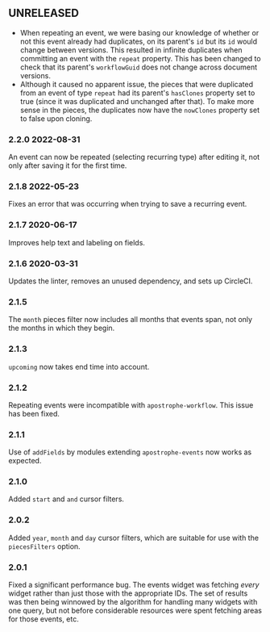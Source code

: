 ## UNRELEASED

* When repeating an event, we were basing our knowledge of whether or not this event already had duplicates, on its parent's `id` but its `id` would change between versions. This resulted in infinite duplicates when committing an event with the `repeat` property. This has been changed to check that its parent's `workflowGuid` does not change across document versions.
* Although it caused no apparent issue, the pieces that were duplicated from an event of type `repeat` had its parent's `hasClones` property set to true (since it was duplicated and unchanged after that). To make more sense in the pieces, the duplicates now have the `nowClones` property set to false upon cloning.

### 2.2.0 2022-08-31

An event can now be repeated (selecting recurring type) after editing it, not only after saving it for the first time.

### 2.1.8 2022-05-23

Fixes an error that was occurring when trying to save a recurring event.

### 2.1.7 2020-06-17

Improves help text and labeling on fields.

### 2.1.6 2020-03-31

Updates the linter, removes an unused dependency, and sets up CircleCI.

### 2.1.5

The `month` pieces filter now includes all months that events span, not only the months in which they begin.

### 2.1.3

`upcoming` now takes end time into account.

### 2.1.2

Repeating events were incompatible with `apostrophe-workflow`. This issue has been fixed.

### 2.1.1

Use of `addFields` by modules extending `apostrophe-events` now works as expected.

### 2.1.0

Added `start` and `and` cursor filters.

### 2.0.2

Added `year`, `month` and `day` cursor filters, which are suitable for use with the `piecesFilters` option.

### 2.0.1

Fixed a significant performance bug. The events widget was fetching *every* widget rather than just those with the appropriate IDs. The set of results was then being winnowed by the algorithm for handling many widgets with one query, but not before considerable resources were spent fetching areas for those events, etc.
